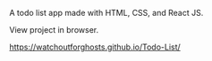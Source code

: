A todo list app made with HTML, CSS, and React JS.

View project in browser.

https://watchoutforghosts.github.io/Todo-List/
